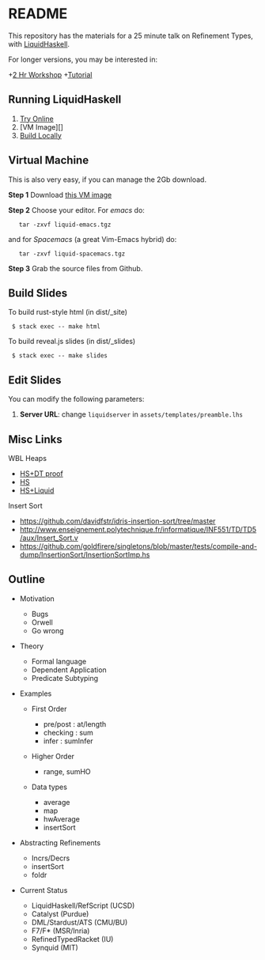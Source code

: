 README
======

This repository has the materials for a 25 minute talk on Refinement Types,
with [LiquidHaskell](https://github.com/ucsd-progsys/liquidhaskell).

For longer versions, you may be interested in:

+[2 Hr Workshop](http://ucsd-progsys.github.io/lh-workshop/)
+[Tutorial](http://ucsd-progsys.github.io/liquidhaskell-tutorial/)


Running LiquidHaskell
---------------------

1. [Try Online][online]
2. [VM Image][]
3. [Build Locally][local]

[online]: (http://ucsd-progsys.github.io/intro-refinement-types)
[local]:(https://github.com/ucsd-progsys/liquidhaskell-tutorial/blob/master/src/01-intro.lhs#L170-L197)
[vm]: http://goto.ucsd.edu/~gridaphobe/LiquidHaskell.ova

Virtual Machine
---------------

This is also very easy, if you can manage the 2Gb download.

**Step 1** Download [this VM image][vm]

**Step 2** Choose your editor. For *emacs* do:

       tar -zxvf liquid-emacs.tgz

and for *Spacemacs* (a great Vim-Emacs hybrid) do:

       tar -zxvf liquid-spacemacs.tgz

**Step 3** Grab the source files from Github.

Build Slides
------------

To build rust-style html (in dist/_site)

     $ stack exec -- make html

To build reveal.js slides (in dist/_slides)

     $ stack exec -- make slides

Edit Slides
-----------

You can modify the following parameters:

1. **Server URL**: change `liquidserver` in `assets/templates/preamble.lhs`


Misc Links
----------

WBL Heaps

+ [HS+DT proof](https://github.com/jstolarek/dep-typed-wbl-heaps-hs/blob/master/src/TwoPassMerge/CombinedProofs.hs#L68)
+ [HS](https://github.com/jstolarek/dep-typed-wbl-heaps-hs/blob/master/src/TwoPassMerge/NoProofs.hs#L96)
+ [HS+Liquid](https://github.com/ucsd-progsys/liquidhaskell/blob/master/tests/pos/WBL.hs#L129)

Insert Sort

+ https://github.com/davidfstr/idris-insertion-sort/tree/master
+ http://www.enseignement.polytechnique.fr/informatique/INF551/TD/TD5/aux/Insert_Sort.v
+ https://github.com/goldfirere/singletons/blob/master/tests/compile-and-dump/InsertionSort/InsertionSortImp.hs


Outline
-------

+ Motivation
  - Bugs
  - Orwell
  - Go wrong

+ Theory
  - Formal language
  - Dependent Application
  - Predicate Subtyping

+ Examples
  * First Order
    - pre/post : at/length
    - checking : sum
    - infer    : sumInfer

  * Higher Order
    - range, sumHO

  * Data types
    - average  
    - map
    - hwAverage
    - insertSort

+ Abstracting Refinements
  - Incrs/Decrs
  - insertSort
  - foldr

+ Current Status
  - LiquidHaskell/RefScript (UCSD)
  - Catalyst (Purdue)
  - DML/Stardust/ATS (CMU/BU)
  - F7/F* (MSR/Inria)
  - RefinedTypedRacket (IU)
  - Synquid (MIT)
